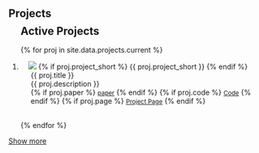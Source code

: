 <!-- adapted from news.md and publications.md -->

<style>
    /* 样式定义 */
    .popup {
        display: none;
        position: fixed;
        left: 50%;
        top: 50%;
        transform: translate(-50%, -50%);
        padding: 20px;
        background-color: white;
        box-shadow: 0 0 10px rgba(0, 0, 0, 0.5);
        z-index: 1000;
    }
    .popup .close {
        display: block;
        text-align: right;
        cursor: pointer;
    }
    #overlay {
        display: none;
        position: fixed;
        top: 0;
        left: 0;
        width: 100%;
        height: 100%;
        background-color: rgba(0, 0, 0, 0.5);
        z-index: 999;
    }
</style>
<h1 id="projects"></h1>

<h2 style="margin: 60px 0px -50px;">Projects</h2>

<div class="projects">
<ol class="bibliography">

<h2 style="margin: 60px 0px -15px;">
Active Projects
</h2><br>

<!-- current projects -->
{% for proj in site.data.projects.current %}
<li>
<div class="pub-row">
  <div class="col-sm-3 abbr" style="position: relative;padding-right: 15px;padding-left: 15px;">
    <img src="{{ proj.image }}" class="teaser img-fluid z-depth-1" style="width=100;height=40%">
            {% if proj.project_short %} 
            <abbr class="badge">{{ proj.project_short }}</abbr>
            {% endif %}
  </div>
  <div class="col-sm-9" style="position: relative;padding-right: 15px;padding-left: 20px;">  
      <div class="title">{{ proj.title }}</div>
      <div class="proj_description">{{ proj.description }} </div>
    <div class="links">
      {% if proj.paper %} 
      <a href="{{ proj.paper }}" class="btn btn-sm z-depth-0" role="button" target="_blank" style="font-size:12px;">paper</a>
      {% endif %}
      {% if proj.code %} 
      <a href="{{ proj.code }}" class="btn btn-sm z-depth-0" role="button" target="_blank" style="font-size:12px;">Code</a>
      {% endif %}
      {% if proj.page %} 
      <a href="{{ proj.page }}" class="btn btn-sm z-depth-0" role="button" target="_blank" style="font-size:12px;">Project Page</a>
      {% endif %}
    </div>
  </div>
</div>
</li>

<br>

{% endfor %}

</ol>
</div>


<!-- old projects -->

<p> <a href="javascript:toggle_vis('newsmore')">Show more</a> </p>
<div id="newsmore" style="display:none">
<div class="projects">
<ol class="bibliography">
<h2 style="margin: 60px 0px -15px;">
Inactive Projects
</h2><br>
{% for proj in site.data.projects.old %}
<li>
<div class="pub-row">
  <div class="col-sm-3 abbr" style="position: relative;padding-right: 15px;padding-left: 15px;">
    <img src="{{ proj.image }}" class="teaser img-fluid z-depth-1" style="width=100;height=40%">
            {% if proj.project_short %} 
            <abbr class="badge">{{ proj.project_short }}</abbr>
            {% endif %}
  </div>
  <div class="col-sm-9" style="position: relative;padding-right: 15px;padding-left: 20px;">  
      <div class="title">{{ proj.title }}</div>
      <div class="proj_description">{{ proj.description }} </div>
    <div class="links">
      {% if proj.paper %} 
      <a href="{{ proj.paper }}" class="btn btn-sm z-depth-0" role="button" target="_blank" style="font-size:12px;">paper</a>
      {% endif %}
      {% if proj.code %} 
      <a href="{{ proj.code }}" class="btn btn-sm z-depth-0" role="button" target="_blank" style="font-size:12px;">Code</a>
      {% endif %}
      {% if proj.page %} 
      <a href="{{ proj.page }}" class="btn btn-sm z-depth-0" role="button" target="_blank" style="font-size:12px;">Project Page</a>
      {% endif %}
    </div>
  </div>
</div>
</li>
<br>
{% endfor %}

</ol>
</div>
</div>



